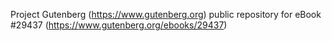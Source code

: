 Project Gutenberg (https://www.gutenberg.org) public repository for eBook #29437 (https://www.gutenberg.org/ebooks/29437)
